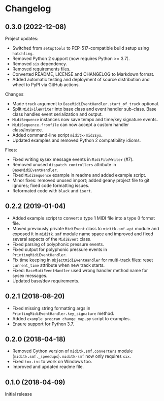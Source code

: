 # Changelog

## 0.3.0 (2022-12-08)

Project updates:

-   Switched from `setuptools` to PEP-517-compatible build setup using
    `hatchling`.
-   Removed Python 2 support (now requires Python >= 3.7).
-   Removed `six` dependency.
-   Removed requirements files.
-   Converted README, LICENSE and CHANGELOG to Markdown format.
-   Added automatic testing and deployment of source distribution and
    wheel to PyPI via GitHub actions.

Changes:

-   Made `track` argument to `BaseMidiEventHandler.start_of_track` optional.
-   Split `MidiFileWriter` into base class and event handler sub-class.
    Base class handles event serialization and output.
-   `MidiSequence` instances now save tempo and time/key signature events.
-   `MidiSequence.fromfile` can now accept a custom handler class/instance.
-   Added command-line script `miditk-mid2syx`.
-   Updated examples and removed Python 2 compatibility idioms.

Fixes:

-   Fixed writing sysex message events in `MidiFileWriter` (#7).
-   Removed unused `dispatch_controllers` attribute in `BaseMidiEventHandler`.
-   Fixed `MidiSequence` example in readme and added example script.
-   Minor fixes: removed unused import; added geany project file to git ignores;
    fixed code formatting issues.
-   Reformated code with `black` and `isort`.

## 0.2.2 (2019-01-04)

-   Added example script to convert a type 1 MIDI file into a type 0
    format file.
-   Moved previously private `MidiEvent` class to `miditk.smf.api`
    module and exposed it in `miditk.smf` module name space and improved
    and fixed several aspects of the `MidiEvent` class.
-   Fixed parsing of polyphonic pressure events.
-   Fixed output for polyphonic pressure events in
    `PrintingMidiEventHandler`.
-   Fix time keeping in `ObjectMidiEventHandler` for multi-track files:
    reset `current_time` attribute when new track starts.
-   Fixed: `BaseMidiEventHandler` used wrong handler method name for
    sysex messages.
-   Updated base/dev requirements.

## 0.2.1 (2018-08-20)

-   Fixed missing string formatting args in
    `PrintingMidiEventHandler.key_signature` method.
-   Added `example_program_change_map.py` script to examples.
-   Ensure support for Python 3.7.

## 0.2.0 (2018-04-18)

-   Removed Cython version of `miditk.smf.converters` module
    (`miditk.smf._speedups`). `miditk-smf` now only requires `six`.
-   Fixed `tox.ini` to work on Windows too.
-   Improved and updated readme file.

## 0.1.0 (2018-04-09)

Initial release
